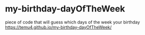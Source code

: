 # my-birthday-dayOfTheWeek
piece of code that will guess which days of the week your birthday
</br>
https://temu4.github.io/my-birthday-dayOfTheWeek/
